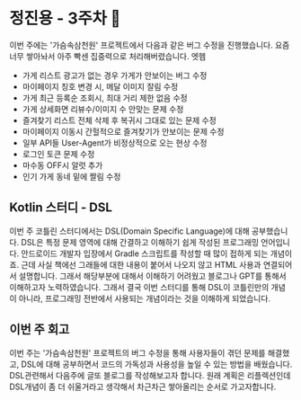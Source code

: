 # 정진용 - 3주차 🚀

이번 주에는 '가슴속삼천원' 프로젝트에서 다음과 같은 버그 수정을 진행했습니다. 요즘 너무 쌓아놔서 아주 빡센 집중력으로 처리해버렸습니다. 엣헴

- 가게 리스트 광고가 없는 경우 가게가 안보이는 버그 수정
- 마이페이지 칭호 변경 시, 메달 이미지 잘림 수정
- 가게 최근 등록순 조회시, 최대 거리 제한 없음 수정
- 가게 상세화면 리뷰수/이미지 수 안맞는 문제 수정
- 즐겨찾기 리스트 전체 삭제 후 복귀시 그대로 있는 문제 수정
- 마이페이지 이동시 간헐적으로 즐겨찾기가 안보이는 문제 수정
- 일부 API들 User-Agent가 비정상적으로 오는 현상 수정
- 로그인 토큰 문제 수정
- 마수동 OFF시 알럿 추가
- 인기 가게 동네 밑에 짤림 수정

## Kotlin 스터디 - DSL
이번 주 코틀린 스터디에서는 DSL(Domain Specific Language)에 대해 공부했습니다. DSL은 특정 문제 영역에 대해 간결하고 이해하기 쉽게 작성된 프로그래밍 언어입니다. 안드로이드 개발자 입장에서 Gradle 스크립트를 작성할 때 많이 접하게 되는 개념이죠. 근데 사실 책에선 그래들에 대한 내용이 붙어서 나오지 않고 HTML 사용과 연결되어서 설명합니다. 그래서 해당부분에 대해서 이해하기 어려웠고 블로그나 GPT를 통해서 이해하고자 노력하였습니다. 그래서 결국 이번 스터디를 통해 DSL이 코틀린만의 개념이 아니라, 프로그래밍 전반에서 사용되는 개념이라는 것을 이해하게 되었습니다.

## 이번 주 회고
이번 주는 '가슴속삼천원' 프로젝트의 버그 수정을 통해 사용자들이 겪던 문제를 해결했고, DSL에 대해 공부하면서 코드의 가독성과 사용성을 높일 수 있는 방법을 배웠습니다. DSL관련해서 다음주에 글또 블로그를 작성해보고자 합니다. 원래 계획은 리플렉션인데 DSL개념이 좀 더 쉬울거라고 생각해서 차근차근 쌓아올리는 순서로 가고자합니다.
